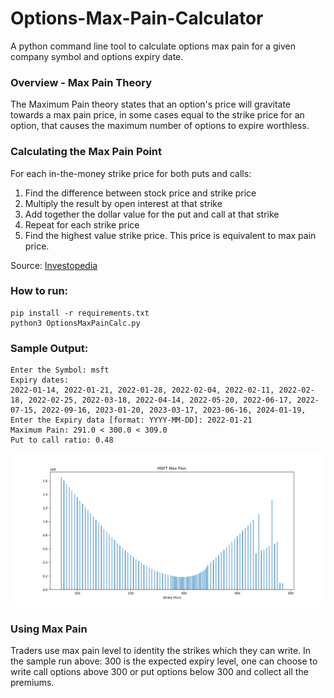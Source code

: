 # Options-Max-Pain-Calculator
A python command line tool to calculate options max pain for a given company symbol and options expiry date.


### Overview - Max Pain Theory
The Maximum Pain theory states that an option's price will gravitate towards a max pain price, in some cases equal to the strike price for an option, that causes the maximum number of options to expire worthless.

### Calculating the Max Pain Point
For each in-the-money strike price for both puts and calls:

1. Find the difference between stock price and strike price
2. Multiply the result by open interest at that strike
3. Add together the dollar value for the put and call at that strike
4. Repeat for each strike price
5. Find the highest value strike price. This price is equivalent to max pain price.

Source: [Investopedia](https://www.investopedia.com/terms/m/maxpain.asp)


### How to run:
```
pip install -r requirements.txt
python3 OptionsMaxPainCalc.py
```

### Sample Output:
```
Enter the Symbol: msft
Expiry dates:
2022-01-14, 2022-01-21, 2022-01-28, 2022-02-04, 2022-02-11, 2022-02-18, 2022-02-25, 2022-03-18, 2022-04-14, 2022-05-20, 2022-06-17, 2022-07-15, 2022-09-16, 2023-01-20, 2023-03-17, 2023-06-16, 2024-01-19, 
Enter the Expiry data [format: YYYY-MM-DD]: 2022-01-21
Maximum Pain: 291.0 < 300.0 < 309.0
Put to call ratio: 0.48
```
![](sampleOutput.png)


### Using Max Pain
Traders use max pain level to identity the strikes which they can write. In the sample run above: 300 is the expected expiry level, one can choose to write call options above 300 or put options below 300 and collect all the premiums.
